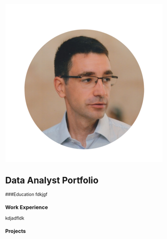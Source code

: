![bb](BB_okrugla.png)

# Data Analyst Portfolio
###Education
fdkjgf
### Work Experience
kdjadfldk
### Projects
